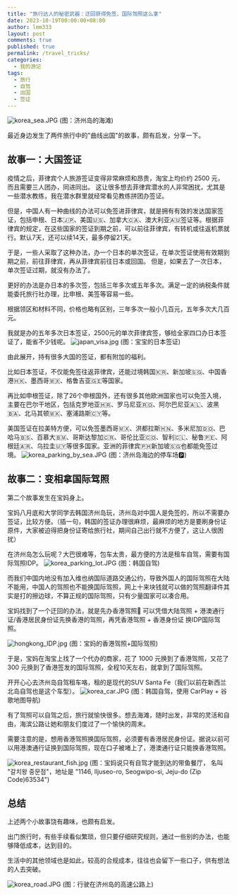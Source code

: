 ```yaml
---
title: "旅行达人的秘密武器：迂回获得免签，国际驾照这么拿"
date: 2023-10-19T00:00:00+08:00
author: lmm333
layout: post
comments: true
published: true
permalink: /travel_tricks/
categories:
  - 我的游记
tags:
  - 旅行
  - 自驾
  - 出国
  - 签证
---
```


![korea_sea.JPG](../images/2023-10-19-travel_tricks/korea_sea.JPG)
(图：济州岛的海滩)

最近身边发生了两件旅行中的"曲线出国"的故事，颇有启发，分享一下。

## 故事一：大国签证

疫情之后，菲律宾个人旅游签证变得非常麻烦和昂贵，淘宝上均价约 2500 元，而且需要三人团办，同进同出。
这让很多想去菲律宾潜水的人非常困扰，尤其是一些潜水教练，我在潜水群里就经常看见教练拼团办签证。
<!--more-->
但是，中国人有一种曲线的办法可以免签进菲律宾，就是拥有有效的发达国家签证，包括申根、日本🇯🇵、美国🇺🇸、加拿大🇨🇦、澳大利亚🇦🇺签证等。根据菲律宾的规定，在这些国家的签证到期之前，可以前往菲律宾，有转机或往返机票就行。默认7天，还可以续14天，最多停留21天。

于是，一些人采取了这种办法，办一个日本的单次签证，在单次签证使用有效期到期之前，前往菲律宾，再从菲律宾前往日本或回国。
但是，如果去了一次日本，单次签证过期，就没有办法了。

更好的办法是办日本的多次签，包括三年多次或五年多次。满足一定的纳税条件就能委托旅行社办理，比申根、美签等容易一些。

根据领区和材料不同，价格也略有区别，三年多次一般小几百元，五年多次大几百元。

我就是办的五年多次日本签证，2500元的单次菲律宾签，够给全家四口办日本签证了，能省不少钱呢。
![japan_visa.jpg](../images/2023-10-19-travel_tricks/japan_visa.jpg)
(图：宝宝的日本签证)

由此展开，持有很多大国的签证，都有附加的福利。

比如日本签证，不仅能免签往返菲律宾，还能过境韩国🇰🇷、新加坡🇸🇬、中国香港🇭🇰、墨西哥🇲🇽、格鲁吉亚🇬🇪等国家。

再比如申根签证，除了26个申根国外，还有很多其他欧洲国家也可以免签入境，主要在巴尔干地区，包括克罗地亚🇭🇷、罗马尼亚🇷🇴、阿尔巴尼亚🇦🇱、波黑🇧🇦、北马其顿🇲🇰、塞浦路斯🇨🇾等。

美国签证在拉美特方便，可以免签墨西哥🇲🇽、洪都拉斯🇭🇳、多米尼加🇩🇴、巴哈马🇧🇸、百慕大🇧🇲、哥斯达黎加🇨🇷、哥伦比亚🇨🇴、智利🇨🇱、秘鲁🇵🇪、阿根廷🇦🇷、乌拉圭🇺🇾等很多国家。亚洲的菲律宾🇵🇭新加坡🇸🇬也都能免签过境。
![korea_parking_by_sea.JPG](../images/2023-10-19-travel_tricks/korea_parking_by_sea.JPG)
(图：济州岛海边的停车场🅿️)

## 故事二：变相拿国际驾照

第二个故事发生在宝妈身上。

宝妈八月底和大学同学去韩国济州岛玩，济州岛对中国人是免签的，所以不需要办签证，比较方便。（插一句，韩国的签证办理很麻烦，最麻烦的地方是要刷身份证原件，大家被迫得把身份证寄给旅行社，期间自己出行就不方便了，这让人很困扰）

在济州岛怎么玩呢？大巴很难等，包车太贵，最方便的方法是租车自驾，需要有国际驾照IDP。
![korea_parking_lot.JPG](../images/2023-10-19-travel_tricks/korea_parking_lot.JPG)
(图：韩国自驾)

而我们中国内地没有加入维也纳国际道路交通公约，导致外国人的国际驾照在大陆不能用，中国人的驾照也不能换国际驾照，网上十来块钱就可以做的驾照翻译件其实是打的擦边球，不算正规的国际驾照，只有少量国家可以凑合用。

宝妈找到了一个迂回的办法，就是先办香港驾照🚗 可以凭借大陆驾照 + 港澳通行证/香港居民身份证先换香港的驾照，再凭香港驾照 +
香港身份证 换IDP国际驾照。

![hongkong_IDP.jpg](../images/2023-10-19-travel_tricks/hongkong_IDP.jpg)
(图：宝妈的香港驾照+国际驾照)

于是，宝妈在淘宝上找了一个代办的商家，花了 1000 元换到了香港驾照，又花了 300 元换到了香港签发的国际驾照，全程10天左右，就拿到了国际驾照。

开开心心去济州岛自驾租车咯，租的是现代的SUV Santa Fe（我们以前在新西兰北岛自驾也是这个车型）。
![korea_car.JPG](../images/2023-10-19-travel_tricks/korea_car.JPG)
(图：韩国自驾，使用 CarPlay + 谷歌地图导航)

有了驾照可以自驾之后，旅行就愉快很多。想去海滩，随时出发，非常的灵活和自由，海滨公路让她和朋友们度过了一个愉快的周末。

需要注意的是，想用香港驾照换国际驾照，必须要有香港居民身份证。据说以前可以用港澳通行证换到国际驾照，现在口子被堵上了，港澳通行证只能换香港驾照。

![korea_restaurant_fish.jpg](../images/2023-10-19-travel_tricks/korea_restaurant_fish.jpg)
(图：宝妈说只有自驾才能到达的带鱼餐厅， 名叫 "갈치왕 중문점"，地址是 "1146, lljuseo-ro, Seogwipo-si, Jeju-do (Zip Code)63534")

## 总结

上述两个小故事饶有趣味，也颇有启发。

出门旅行时，有些手续看似繁琐，但只要仔细研究规则，通过一些别的办法，也能够降低成本，达到目的。

生活中的其他领域也是如此，较高的合规成本，往往也会留下一些口子，供有想法的人去突破。

![korea_road.JPG](../images/2023-10-19-travel_tricks/korea_road.JPG)
(图：行驶在济州岛的高速公路上)